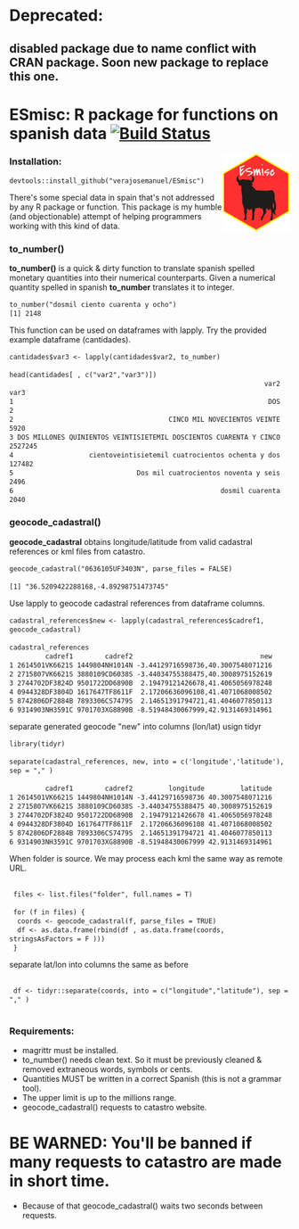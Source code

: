 
# Deprecated: 
## disabled package due to name conflict with CRAN package. Soon new package to replace this one.

# ESmisc: R package for functions on spanish data [![Build Status](https://travis-ci.org/verajosemanuel/ESmisc.svg?branch=master)](https://travis-ci.org/verajosemanuel/ESmisc)
<img src="tools/readme/logo.png" align="right" />

### Installation: ###

 ```
devtools::install_github("verajosemanuel/ESmisc")
```

There's some special data in spain that's not addressed by any R package or function.
This package is my humble (and objectionable) attempt of helping programmers working with this kind of data.

### to_number() ###
**to_number()** is a quick & dirty function to translate spanish spelled monetary quantities into their numerical counterparts.
Given a numerical quantity spelled in spanish **to_number** translates it to integer.

```
to_number("dosmil ciento cuarenta y ocho")
[1] 2148
```
This function can be used on dataframes with lapply. Try the provided example dataframe (cantidades).
```
cantidades$var3 <- lapply(cantidades$var2, to_number)

head(cantidades[ , c("var2","var3")])
                                                                var2    var3
1                                                                DOS       2
2                                       CINCO MIL NOVECIENTOS VEINTE    5920
3 DOS MILLONES QUINIENTOS VEINTISIETEMIL DOSCIENTOS CUARENTA Y CINCO 2527245
4                   cientoveintisietemil cuatrocientos ochenta y dos  127482
5                               Dos mil cuatrocientos noventa y seis    2496
6                                                    dosmil cuarenta    2040
```

### geocode_cadastral() ###
**geocode_cadastral** obtains longitude/latitude from valid cadastral references or kml files from catastro.

```
geocode_cadastral("0636105UF3403N", parse_files = FALSE)

[1] "36.5209422288168,-4.89298751473745"

```

Use lapply to geocode cadastral references from dataframe columns.

```
cadastral_references$new <- lapply(cadastral_references$cadref1, geocode_cadastral)

cadastral_references
         cadref1        cadref2                                new
1 2614501VK6621S 1449804NH1014N -3.44129716598736,40.3007548071216
2 2715807VK6621S 3880109CD6038S -3.44034755388475,40.3008975152619
3 2744702DF3824D 9501722DD6890B  2.19479121426678,41.4065056978248
4 0944328DF3804D 1617647TF8611F  2.17206636096108,41.4071068008502
5 8742806DF2884B 7893306CS7479S  2.14651391794721,41.4046077850113
6 9314903NH3591C 9701703XG8890B -8.51948430067999,42.9131469314961
```

separate generated geocode "new" into columns (lon/lat) usign tidyr

```
library(tidyr)

separate(cadastral_references, new, into = c('longitude','latitude'), sep = "," )

         cadref1        cadref2         longitude         latitude
1 2614501VK6621S 1449804NH1014N -3.44129716598736 40.3007548071216
2 2715807VK6621S 3880109CD6038S -3.44034755388475 40.3008975152619
3 2744702DF3824D 9501722DD6890B  2.19479121426678 41.4065056978248
4 0944328DF3804D 1617647TF8611F  2.17206636096108 41.4071068008502
5 8742806DF2884B 7893306CS7479S  2.14651391794721 41.4046077850113
6 9314903NH3591C 9701703XG8890B -8.51948430067999 42.9131469314961

```

When folder is source. We may process each kml the same way as remote URL.

```

 files <- list.files("folder", full.names = T)

 for (f in files) {
  coords <- geocode_cadastral(f, parse_files = TRUE)
  df <- as.data.frame(rbind(df , as.data.frame(coords, stringsAsFactors = F )))
 }

```

separate lat/lon into columns the same as before

```

 df <- tidyr::separate(coords, into = c("longitude","latitude"), sep = "," )
 
```


### Requirements: 
- magrittr must be installed.
- to_number() needs clean text. So it must be previously cleaned & removed extraneous words, symbols or cents. 
- Quantities MUST be written in a correct Spanish (this is not a grammar tool).
- The upper limit is up to the millions range. 
- geocode_cadastral() requests to catastro website. 

# BE WARNED: You'll be banned if many requests to catastro are made in short time. #
- Because of that geocode_cadastral() waits two seconds between requests.




